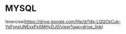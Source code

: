 # MYSQL
!exercise(https://drive.google.com/file/d/14k-LQQCkCuk-YoFynoUNExxPx0MHyDJ0/view?usp=drive_link)
